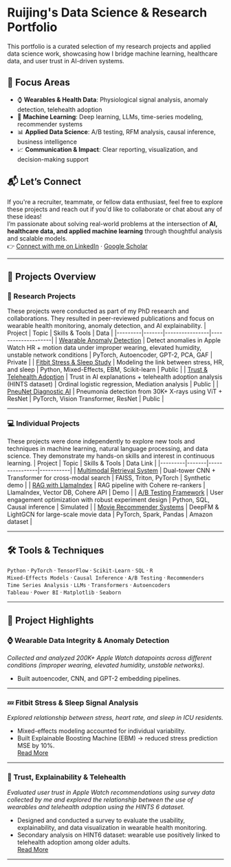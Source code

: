 # Ruijing's Data Science & Research Portfolio
This portfolio is a curated selection of my research projects and applied data science work, showcasing how I bridge machine learning, healthcare data, and user trust in AI-driven systems.

## 📌 Focus Areas
- ⌚ **Wearables & Health Data**: Physiological signal analysis, anomaly detection, telehealth adoption  
- 🤖 **Machine Learning**: Deep learning, LLMs, time-series modeling, recommender systems  
- 📊 **Applied Data Science**: A/B testing, RFM analysis, causal inference, business intelligence  
- 📈 **Communication & Impact**: Clear reporting, visualization, and decision-making support  

## 📬 Let’s Connect
If you're a recruiter, teammate, or fellow data enthusiast, feel free to explore these projects and reach out if you'd like to collaborate or chat about any of these ideas!  
I’m passionate about solving real-world problems at the intersection of **AI, healthcare data, and applied machine learning** through thoughtful analysis and scalable models.  
👉 [Connect with me on LinkedIn](https://www.linkedin.com/in/ruijingw/) · [Google Scholar](https://scholar.google.com/citations?user=26WzQFgAAAAJ&hl=en)

---

## 📂 Projects Overview

### 🔬 Research Projects 
These projects were conducted as part of my PhD research and collaborations. They resulted in peer-reviewed publications and focus on wearable health monitoring, anomaly detection, and AI explainability.
| Project | Topic | Skills & Tools | Data |
|---------|-------|----------------|--------------------|
| [Wearable Anomaly Detection](./01-wearable-anomaly/README.md) | Detect anomalies in Apple Watch HR + motion data under improper wearing, elevated humidity, unstable network conditions | PyTorch, Autoencoder, GPT-2, PCA, GAF | Private |
| [Fitbit Stress & Sleep Study](./02-fitbit-stress/README.md) | Modeling the link between stress, HR, and sleep | Python, Mixed-Effects, EBM, Scikit-learn | Public |
| [Trust & Telehealth Adoption](./03-trust-xai/README.md) | Trust in AI explanations + telehealth adoption analysis (HINTS dataset) | Ordinal logistic regression, Mediation analysis | Public |
| [PneuNet Diagnostic AI](./04-pneunet/README.md) | Pneumonia detection from 30K+ X-rays using ViT + ResNet | PyTorch, Vision Transformer, ResNet | Public |

---

### 💻 Individual Projects 
These projects were done independently to explore new tools and techniques in machine learning, natural language processing, and data science. They demonstrate my hands-on skills and interest in continuous learning.
| Project | Topic | Skills & Tools | Data Link |
|---------|-------|----------------|-----------|
| [Multimodal Retrieval System](projects/multimodal-search/README.md) | Dual-tower CNN + Transformer for cross-modal search | FAISS, Triton, PyTorch | Synthetic demo |
| [RAG with LlamaIndex](projects/rag-pipeline/README.md) | RAG pipeline with Cohere re-rankers | LlamaIndex, Vector DB, Cohere API | Demo |
| [A/B Testing Framework](projects/ab-testing/README.md) | User engagement optimization with robust experiment design | Python, SQL, Causal inference | Simulated |
| [Movie Recommender Systems](projects/recommender-systems/README.md) | DeepFM & LightGCN for large-scale movie data | PyTorch, Spark, Pandas | Amazon dataset |

---

## 🛠 Tools & Techniques
`Python` · `PyTorch` · `TensorFlow` · `Scikit-Learn` · `SQL` · `R`  
`Mixed-Effects Models` · `Causal Inference` · `A/B Testing` · `Recommenders`  
`Time Series Analysis` · `LLMs` · `Transformers` · `Autoencoders`  
`Tableau` · `Power BI` · `Matplotlib` · `Seaborn`

---

## 🌟 Project Highlights

### ⌚ Wearable Data Integrity & Anomaly Detection
*Collected and analyzed 200K+ Apple Watch datapoints across different conditions (improper wearing, elevated humidity, unstable networks).*
- Built autoencoder, CNN, and GPT-2 embedding pipelines.

---

### 💤 Fitbit Stress & Sleep Signal Analysis
*Explored relationship between stress, heart rate, and sleep in ICU residents.*  
- Mixed-effects modeling accounted for individual variability.  
- Built Explainable Boosting Machine (EBM) → reduced stress prediction MSE by 10%.  
[Read More](./02-fitbit-stress/README.md)

---

### 🤝 Trust, Explainability & Telehealth
*Evaluated user trust in Apple Watch recommendations using survey data collected by me and explored the relationship between the use of wearables and telehealth adoption using the HINTS 6 dataset.*  
- Designed and conducted a survey to evaluate the usability, explainability, and data visualization in wearable health monitoring.  
- Secondary analysis on HINT6 dataset: wearable use positively linked to telehealth adoption among older adults.  
[Read More](./03-trust-xai/README.md)

---


